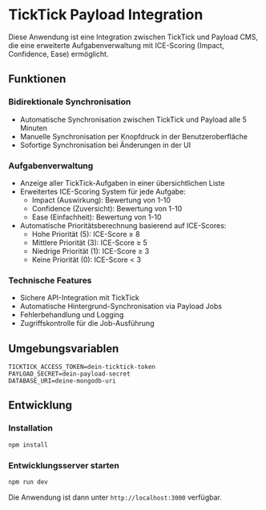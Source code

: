 # TickTick Payload Integration

Diese Anwendung ist eine Integration zwischen TickTick und Payload CMS, die eine erweiterte Aufgabenverwaltung mit ICE-Scoring (Impact, Confidence, Ease) ermöglicht.

## Funktionen

### Bidirektionale Synchronisation

- Automatische Synchronisation zwischen TickTick und Payload alle 5 Minuten
- Manuelle Synchronisation per Knopfdruck in der Benutzeroberfläche
- Sofortige Synchronisation bei Änderungen in der UI

### Aufgabenverwaltung

- Anzeige aller TickTick-Aufgaben in einer übersichtlichen Liste
- Erweitertes ICE-Scoring System für jede Aufgabe:
  - Impact (Auswirkung): Bewertung von 1-10
  - Confidence (Zuversicht): Bewertung von 1-10
  - Ease (Einfachheit): Bewertung von 1-10
- Automatische Prioritätsberechnung basierend auf ICE-Scores:
  - Hohe Priorität (5): ICE-Score ≥ 8
  - Mittlere Priorität (3): ICE-Score ≥ 5
  - Niedrige Priorität (1): ICE-Score ≥ 3
  - Keine Priorität (0): ICE-Score < 3

### Technische Features

- Sichere API-Integration mit TickTick
- Automatische Hintergrund-Synchronisation via Payload Jobs
- Fehlerbehandlung und Logging
- Zugriffskontrolle für die Job-Ausführung

## Umgebungsvariablen

```env
TICKTICK_ACCESS_TOKEN=dein-ticktick-token
PAYLOAD_SECRET=dein-payload-secret
DATABASE_URI=deine-mongodb-uri
```

## Entwicklung

### Installation

```bash
npm install
```

### Entwicklungsserver starten

```bash
npm run dev
```

Die Anwendung ist dann unter `http://localhost:3000` verfügbar.
